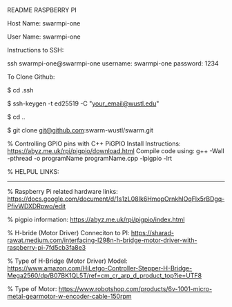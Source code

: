 README RASPBERRY PI


Host Name: swarmpi-one

User Name: swarmpi-one 

Instructions to SSH: 

ssh swarmpi-one@swarmpi-one 
username: swarmpi-one
password: 1234 

To Clone Github:

$ cd .ssh

$ ssh-keygen -t ed25519 -C "your_email@wustl.edu"

$ cd ..

$ git clone git@github.com:swarm-wustl/swarm.git

% Controlling GPIO pins with C++
PiGPIO Install Instructions: https://abyz.me.uk/rpi/pigpio/download.html
Compile code using: g++ -Wall -pthread -o programName programName.cpp -lpigpio -lrt


% HELPUL LINKS: 
______________________________________________________________________________
% Raspberry Pi related hardware links: 
https://docs.google.com/document/d/1s1zL08Ik6HmopOrnkhIOqFlx5rBDgq-PfivWDXDRpwo/edit

% pigpio information:
https://abyz.me.uk/rpi/pigpio/index.html

% H-bride (Motor Driver) Conneciton to PI: 
https://sharad-rawat.medium.com/interfacing-l298n-h-bridge-motor-driver-with-raspberry-pi-7fd5cb3fa8e3

% Type of H-Bridge (Motor Driver) Model:
https://www.amazon.com/HiLetgo-Controller-Stepper-H-Bridge-Mega2560/dp/B07BK1QL5T/ref=cm_cr_arp_d_product_top?ie=UTF8

% Type of Motor: 
https://www.robotshop.com/products/6v-1001-micro-metal-gearmotor-w-encoder-cable-150rpm


